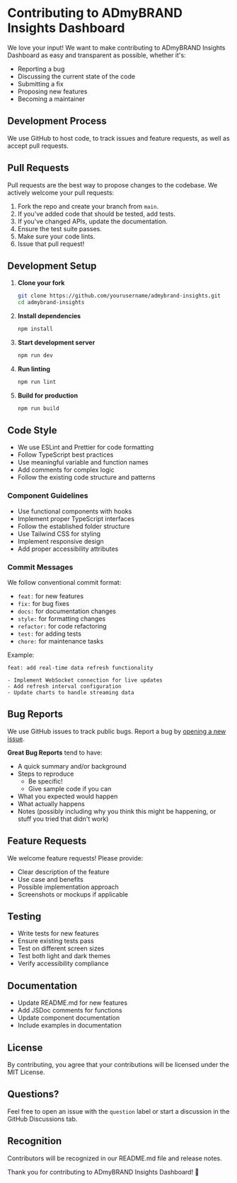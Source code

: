 # Contributing to ADmyBRAND Insights Dashboard

We love your input! We want to make contributing to ADmyBRAND Insights Dashboard as easy and transparent as possible, whether it's:

- Reporting a bug
- Discussing the current state of the code
- Submitting a fix
- Proposing new features
- Becoming a maintainer

## Development Process

We use GitHub to host code, to track issues and feature requests, as well as accept pull requests.

## Pull Requests

Pull requests are the best way to propose changes to the codebase. We actively welcome your pull requests:

1. Fork the repo and create your branch from `main`.
2. If you've added code that should be tested, add tests.
3. If you've changed APIs, update the documentation.
4. Ensure the test suite passes.
5. Make sure your code lints.
6. Issue that pull request!

## Development Setup

1. **Clone your fork**
   ```bash
   git clone https://github.com/yourusername/admybrand-insights.git
   cd admybrand-insights
   ```

2. **Install dependencies**
   ```bash
   npm install
   ```

3. **Start development server**
   ```bash
   npm run dev
   ```

4. **Run linting**
   ```bash
   npm run lint
   ```

5. **Build for production**
   ```bash
   npm run build
   ```

## Code Style

- We use ESLint and Prettier for code formatting
- Follow TypeScript best practices
- Use meaningful variable and function names
- Add comments for complex logic
- Follow the existing code structure and patterns

### Component Guidelines

- Use functional components with hooks
- Implement proper TypeScript interfaces
- Follow the established folder structure
- Use Tailwind CSS for styling
- Implement responsive design
- Add proper accessibility attributes

### Commit Messages

We follow conventional commit format:

- `feat:` for new features
- `fix:` for bug fixes
- `docs:` for documentation changes
- `style:` for formatting changes
- `refactor:` for code refactoring
- `test:` for adding tests
- `chore:` for maintenance tasks

Example:
```
feat: add real-time data refresh functionality

- Implement WebSocket connection for live updates
- Add refresh interval configuration
- Update charts to handle streaming data
```

## Bug Reports

We use GitHub issues to track public bugs. Report a bug by [opening a new issue](https://github.com/yourusername/admybrand-insights/issues).

**Great Bug Reports** tend to have:

- A quick summary and/or background
- Steps to reproduce
  - Be specific!
  - Give sample code if you can
- What you expected would happen
- What actually happens
- Notes (possibly including why you think this might be happening, or stuff you tried that didn't work)

## Feature Requests

We welcome feature requests! Please provide:

- Clear description of the feature
- Use case and benefits
- Possible implementation approach
- Screenshots or mockups if applicable

## Testing

- Write tests for new features
- Ensure existing tests pass
- Test on different screen sizes
- Test both light and dark themes
- Verify accessibility compliance

## Documentation

- Update README.md for new features
- Add JSDoc comments for functions
- Update component documentation
- Include examples in documentation

## License

By contributing, you agree that your contributions will be licensed under the MIT License.

## Questions?

Feel free to open an issue with the `question` label or start a discussion in the GitHub Discussions tab.

## Recognition

Contributors will be recognized in our README.md file and release notes.

Thank you for contributing to ADmyBRAND Insights Dashboard! 🚀